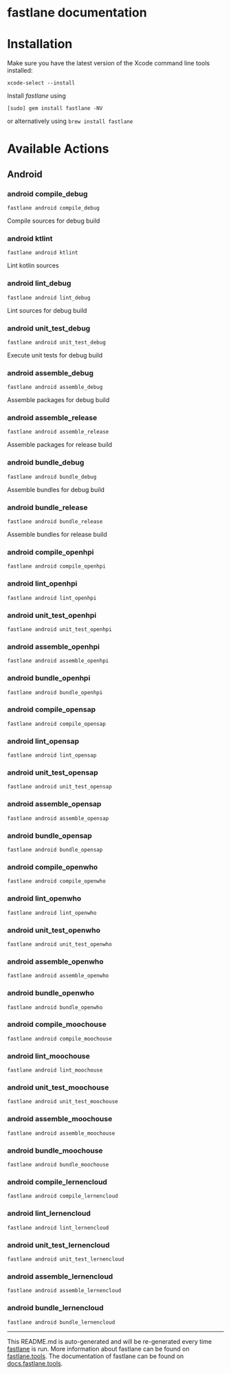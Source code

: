 fastlane documentation
================
# Installation

Make sure you have the latest version of the Xcode command line tools installed:

```
xcode-select --install
```

Install _fastlane_ using
```
[sudo] gem install fastlane -NV
```
or alternatively using `brew install fastlane`

# Available Actions
## Android
### android compile_debug
```
fastlane android compile_debug
```
Compile sources for debug build
### android ktlint
```
fastlane android ktlint
```
Lint kotlin sources
### android lint_debug
```
fastlane android lint_debug
```
Lint sources for debug build
### android unit_test_debug
```
fastlane android unit_test_debug
```
Execute unit tests for debug build
### android assemble_debug
```
fastlane android assemble_debug
```
Assemble packages for debug build
### android assemble_release
```
fastlane android assemble_release
```
Assemble packages for release build
### android bundle_debug
```
fastlane android bundle_debug
```
Assemble bundles for debug build
### android bundle_release
```
fastlane android bundle_release
```
Assemble bundles for release build
### android compile_openhpi
```
fastlane android compile_openhpi
```

### android lint_openhpi
```
fastlane android lint_openhpi
```

### android unit_test_openhpi
```
fastlane android unit_test_openhpi
```

### android assemble_openhpi
```
fastlane android assemble_openhpi
```

### android bundle_openhpi
```
fastlane android bundle_openhpi
```

### android compile_opensap
```
fastlane android compile_opensap
```

### android lint_opensap
```
fastlane android lint_opensap
```

### android unit_test_opensap
```
fastlane android unit_test_opensap
```

### android assemble_opensap
```
fastlane android assemble_opensap
```

### android bundle_opensap
```
fastlane android bundle_opensap
```

### android compile_openwho
```
fastlane android compile_openwho
```

### android lint_openwho
```
fastlane android lint_openwho
```

### android unit_test_openwho
```
fastlane android unit_test_openwho
```

### android assemble_openwho
```
fastlane android assemble_openwho
```

### android bundle_openwho
```
fastlane android bundle_openwho
```

### android compile_moochouse
```
fastlane android compile_moochouse
```

### android lint_moochouse
```
fastlane android lint_moochouse
```

### android unit_test_moochouse
```
fastlane android unit_test_moochouse
```

### android assemble_moochouse
```
fastlane android assemble_moochouse
```

### android bundle_moochouse
```
fastlane android bundle_moochouse
```

### android compile_lernencloud
```
fastlane android compile_lernencloud
```

### android lint_lernencloud
```
fastlane android lint_lernencloud
```

### android unit_test_lernencloud
```
fastlane android unit_test_lernencloud
```

### android assemble_lernencloud
```
fastlane android assemble_lernencloud
```

### android bundle_lernencloud
```
fastlane android bundle_lernencloud
```


----

This README.md is auto-generated and will be re-generated every time [fastlane](https://fastlane.tools) is run.
More information about fastlane can be found on [fastlane.tools](https://fastlane.tools).
The documentation of fastlane can be found on [docs.fastlane.tools](https://docs.fastlane.tools).
